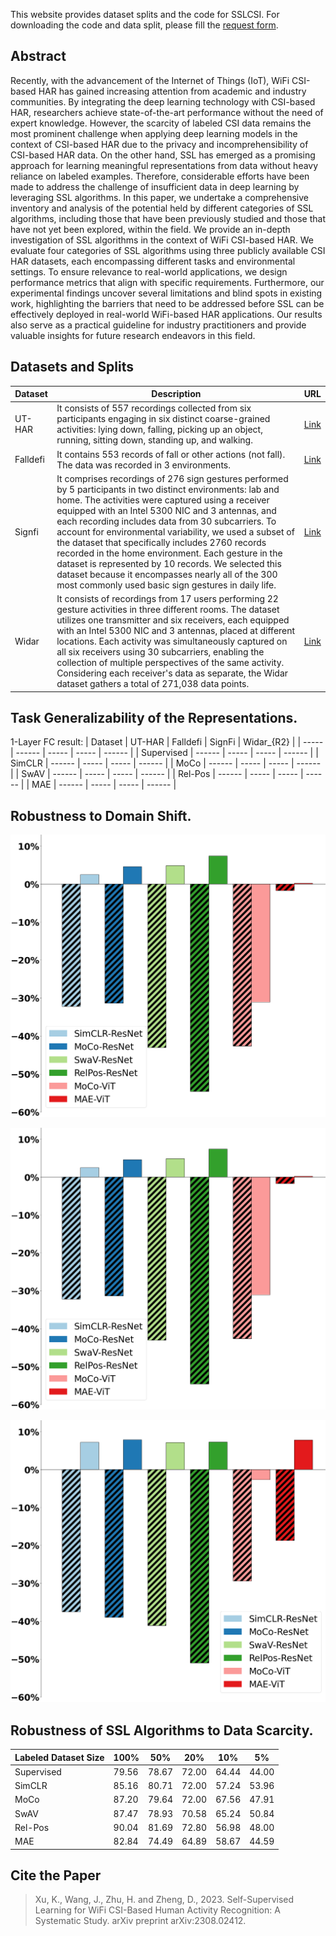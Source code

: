 This website provides dataset splits and the code for SSLCSI.
For downloading the code and data split, please fill the [request form](https://docs.google.com/forms/d/e/1FAIpQLScgXk6Ok33BL4S49cVRtQ-65mZu1Q1qZHgqFvtNEmCUBCfniA/viewform?usp=sf_link).

## Abstract
Recently, with the advancement of the Internet of Things (IoT), WiFi CSI-based HAR has gained increasing attention from academic and industry communities.
By integrating the deep learning technology with CSI-based HAR, researchers achieve state-of-the-art performance without the need of expert knowledge.
However, the scarcity of labeled CSI data remains the most prominent challenge when applying deep learning models in the context of CSI-based HAR due to the privacy and incomprehensibility of CSI-based HAR data.
On the other hand, SSL has emerged as a promising approach for learning meaningful representations from data without heavy reliance on labeled examples.
Therefore, considerable efforts have been made to address the challenge of insufficient data in deep learning by leveraging SSL algorithms.
In this paper, we undertake a comprehensive inventory and analysis of the potential held by different categories of SSL algorithms, including those that have been previously studied and those that have not yet been explored, within the field.
We provide an in-depth investigation of SSL algorithms in the context of WiFi CSI-based HAR.
We evaluate four categories of SSL algorithms using three publicly available CSI HAR datasets, each encompassing different tasks and environmental settings.
To ensure relevance to real-world applications, we design performance metrics that align with specific requirements.
Furthermore, our experimental findings uncover several limitations and blind spots in existing work, highlighting the barriers that need to be addressed before SSL can be effectively deployed in real-world WiFi-based HAR applications. Our results also serve as a practical guideline for industry practitioners and provide valuable insights for future research endeavors in this field.

## Datasets and Splits

| Dataset | Description | URL |
| ----- | ----------- | ---- |
| UT-HAR | It consists of 557 recordings collected from six participants engaging in six distinct coarse-grained activities: lying down, falling, picking up an object, running, sitting down, standing up, and walking. | [Link](https://github.com/ermongroup/Wifi_Activity_Recognition) |
| Falldefi | It contains 553 records of fall or other actions (not fall). The data was recorded in 3 environments.| [Link](https://github.com/dmsp123/FallDeFi) |
| Signfi | It comprises recordings of 276 sign gestures performed by 5 participants in two distinct environments: lab and home. The activities were captured using a receiver equipped with an Intel 5300 NIC and 3 antennas, and each recording includes data from 30 subcarriers.  To account for environmental variability, we used a subset of the dataset that specifically includes 2760 records recorded in the home environment.  Each gesture in the dataset is represented by 10 records. We selected this dataset because it encompasses nearly all of the 300 most commonly used basic sign gestures in daily life. | [Link](https://yongsen.github.io/SignFi/) |
| Widar | It consists of recordings from 17 users performing 22 gesture activities in three different rooms. The dataset utilizes one transmitter and six receivers, each equipped with an Intel 5300 NIC and 3 antennas, placed at different locations. Each activity was simultaneously captured on all six receivers using 30 subcarriers, enabling the collection of multiple perspectives of the same activity. Considering each receiver's data as separate, the Widar dataset gathers a total of 271,038 data points. | [Link](http://tns.thss.tsinghua.edu.cn/widar3.0/) |

## Task Generalizability of the Representations. 

1-Layer FC result:
| Dataset | UT-HAR | Falldefi | SignFi | Widar_{R2} | 
| ----- | ------ | ----- | ----- | ------ |
| Supervised | ------ | ----- | ----- | ------ |
| SimCLR | ------ | ----- | ----- | ------ |
| MoCo | ------ | ----- | ----- | ------ |
| SwAV | ------ | ----- | ----- | ------ |
| Rel-Pos | ------ | ----- | ----- | ------ |
| MAE | ------ | ----- | ----- | ------ |
<!--
<table>
    <tr>
        <td>Classifer</td>
        <td colspan="4">1-layer FC</td>
        <td colspan="4">2-layer FC</td>
    <tr>
    <tr>
        <td>Dataset</td>
        <td>UT-HAR</td>
        <td>Falldefi</td>
        <td>SignFi</td>
        <td>Widar\_R2</td>
        <td>UT-HAR</td>
        <td>Falldefi</td>
        <td>SignFi</td>
        <td>Widar\_R2</td>
    <tr>
    <tr>
        <td>Supervised</td>
        <td>98.03</td>
        <td>91.07</td>
        <td>97.65</td>
        <td>94.37</td>
        <td>-</td>
        <td>-</td>
        <td>-</td>
        <td>-</td>
    <tr>
    <tr>
        <td>SimCLR</td>
        <td>83.93</td>
        <td>77.68</td>
        <td>47.10</td>
        <td>40.43</td>
        <td>94.64</td>
        <td>88.39</td>
        <td>51.81</td>
        <td>57.58</td>
    <tr>
    <tr>
        <td>MoCo</td>
        <td>82.50</td>
        <td>77.68</td>
        <td>62.64</td>
        <td>41.13</td>
        <td>92.86</td>
        <td>90.18</td>
        <td>64.49</td>
        <td>52.80</td>
    <tr>
    <tr>
        <td>SwAV</td>
        <td>87.50</td>
        <td>77.68</td>
        <td>58.41</td>
        <td>36.39</td>
        <td>94.64</td>
        <td>86.60</td>
        <td>65.58</td>
        <td>55.26</td>
    <tr>
    <tr>
        <td>Rel-Pos</td>
        <td>82.14</td>
        <td>74.11</td>
        <td>81.34</td>
        <td>32.18</td>
        <td>91.07</td>
        <td>82.14</td>
        <td>92.03</td>
        <td>48.59</td>
    <tr>
    <tr>
        <td>MoCo (ViT)</td>
        <td>73.21</td>
        <td>74.11</td>
        <td>87.14</td>
        <td>62.81</td>
        <td>91.07</td>
        <td>79.46</td>
        <td>97.46</td>
        <td>56.04</td>
    <tr>
    <tr>
        <td>MAE (ViT)</td>
        <td>84.29</td>
        <td>78.57</td>
        <td>88.77</td>
        <td>69.24</td>
        <td>94.64</td>
        <td>85.71</td>
        <td>94.20</td>
        <td>89.14</td>
    <tr>
</table>
-->


## Robustness to Domain Shift.

![User Transfer](./imgs/U1R2ROOM1ROOM2.png)

![Room Transfer](./imgs/U1R2ROOM1ROOM2.png)

![Receiver Transfer](./imgs/Room1R1R2.png)

## Robustness of SSL Algorithms to Data Scarcity.

| Labeled Dataset Size | 100% | 50% | 20% | 10% | 5% | 
| ----- | ------ | ----- | ----- | ------ | ----- |
| Supervised | 79.56 | 78.67 | 72.00 | 64.44 | 44.00 |
| SimCLR | 85.16 | 80.71 | 72.00 | 57.24 | 53.96 |
| MoCo | 87.20 | 79.64 | 72.00 | 67.56 | 47.91 |
| SwAV | 87.47 | 78.93 | 70.58 | 65.24 | 50.84 |
| Rel-Pos | 90.04 | 81.69 | 72.80 | 56.98 | 48.00 |
| MAE | 82.84 | 74.49 | 64.89 | 58.67 | 44.59 |



## Cite the Paper
> Xu, K., Wang, J., Zhu, H. and Zheng, D., 2023. Self-Supervised Learning for WiFi CSI-Based Human Activity Recognition: A Systematic Study. arXiv preprint arXiv:2308.02412.

